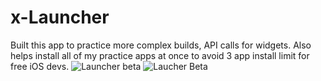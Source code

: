 # x-Launcher
Built this app to practice more complex builds, API calls for widgets.
Also helps install all of my practice apps at once to avoid 3 app install limit for free iOS devs.
![Launcher beta](https://github.com/stackk1/x-Launcher/assets/74647121/71f3b64b-bd01-4000-af97-941a435e290e)
![Laucher Beta](https://github.com/stackk1/x-Launcher/assets/74647121/951af335-cb9a-489c-b3f9-6116ee65f56e)
